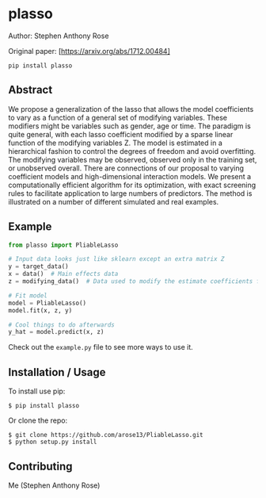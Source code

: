 plasso
===============================

Author: Stephen Anthony Rose

Original paper: [https://arxiv.org/abs/1712.00484]

```
pip install plasso
```

Abstract
--------

We propose a generalization of the lasso that allows the model coefficients to vary as a function of a general set of modifying variables. These modifiers might be variables such as gender, age or time. The paradigm is quite general, with each lasso coefficient modified by a sparse linear function of the modifying variables Z. The model is estimated in a hierarchical fashion to control the degrees of freedom and avoid overfitting. The modifying variables may be observed, observed only in the training set, or unobserved overall. There are connections of our proposal to varying coefficient models and high-dimensional interaction models. We present a computationally efficient algorithm for its optimization, with exact screening rules to facilitate application to large numbers of predictors. The method is illustrated on a number of different simulated and real examples.

Example
-------

```python
from plasso import PliableLasso

# Input data looks just like sklearn except an extra matrix Z
y = target_data()
x = data()  # Main effects data
z = modifying_data()  # Data used to modify the estimate coefficients for X

# Fit model
model = PliableLasso()
model.fit(x, z, y)

# Cool things to do afterwards
y_hat = model.predict(x, z)

```

Check out the `example.py` file to see more ways to use it.

Installation / Usage
--------------------

To install use pip:

    $ pip install plasso


Or clone the repo:

    $ git clone https://github.com/arose13/PliableLasso.git
    $ python setup.py install
    
Contributing
------------

Me (Stephen Anthony Rose)
